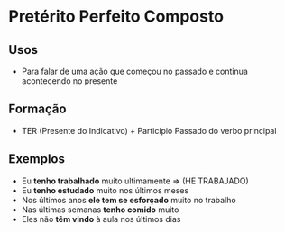 # Pretérito Perfeito Composto

## Usos

* Para falar de uma ação que começou no passado e continua acontecendo no presente

## Formação

* TER (Presente do Indicativo) + Particípio Passado do verbo principal

## Exemplos

* Eu **tenho trabalhado** muito ultimamente => (HE TRABAJADO)
* Eu **tenho estudado** muito nos últimos meses
* Nos últimos anos **ele tem se esforçado** muito no trabalho
* Nas últimas semanas **tenho comido** muito
* Eles não **têm vindo** à aula nos últimos dias
